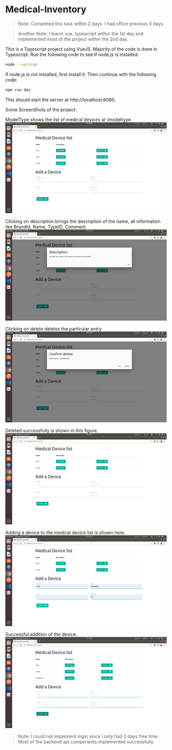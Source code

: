 # Medical-Inventory
> Note: Completed this task within 2 days. I had office previous 3 days.

> Another Note: I learnt vue, typescript within the 1st day and implemented most of the project within the 2nd day.

This is a Typescript project using VueJS. Majority of the code is done in Typescript. Run the following code to see if node.js is installed: 

```bash
node --version
```
If node.js is not installed, first install it. Then continue with the following code:

```bash
npm run dev
```
This should start the server at http://localhost:8080.

Some ScreenShots of the project:

ModelType shows the list of medical devices at /modeltype
![1.png](ss/1.png)

Clicking on description brings the description of the name, all information like BrandId, Name, TypeID, Comment
![2.png](ss/2.png)

Clicking on delete deletes the particular entry
![3.png](ss/3.png)

Deleted successfully is shown in this figure.
![4.png](ss/4.png)

Adding a device to the medical device list is shown here.
![5.png](ss/5.png)

Successful addition of the device.
![6.png](ss/6.png)

> Note: I could not implement login since I only had 2 days free time. Most of the backend api components implemented successfully.

